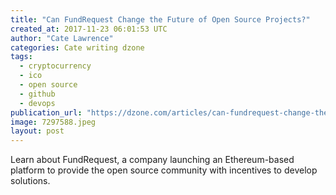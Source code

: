 ```yaml
---
title: "Can FundRequest Change the Future of Open Source Projects?"
created_at: 2017-11-23 06:01:53 UTC
author: "Cate Lawrence"
categories: Cate writing dzone
tags: 
  - cryptocurrency
  - ico
  - open source
  - github
  - devops
publication_url: "https://dzone.com/articles/can-fundrequest-change-the-future-of-open-source-p"
image: 7297588.jpeg
layout: post
---
```

Learn about FundRequest, a company launching an Ethereum-based platform to provide the open source community with incentives to develop solutions.

